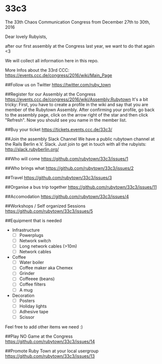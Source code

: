 # 33c3

The 33th Chaos Communication Congress from December 27th to 30th, 2016

Dear lovely Rubyists,

after our first assembly at the Congress last year, we want to do that again <3

We will collect all information here in this repo.

More Infos about the 33rd CCC: https://events.ccc.de/congress/2016/wiki/Main_Page

##Follow us on Twitter
https://twitter.com/ruby_town

##Register for our Assembly at the Congress
https://events.ccc.de/congress/2016/wiki/Assembly:Rubytown It's a bit tricky: First, you have to create a profile in the wiki and say that you are member of the Rubytown Assembly. After confirming your profile, go back to the assembly page, click on the arrow right of the star and then click "Refresh". Now you should see you name in the member list.

##Buy your ticket
https://tickets.events.ccc.de/33c3/

##Join the assembly Slack Channel
We have a public rubytown channel at the Rails Berlin e.V. Slack. Just join to get in touch with all the rubyists:
http://slack.rubyberlin.org/

##Who will come
https://github.com/rubytown/33c3/issues/1

##Who brings what
https://github.com/rubytown/33c3/issues/2

##Travel
https://github.com/rubytown/33c3/issues/3

##Organise a bus trip together
https://github.com/rubytown/33c3/issues/11

##Accomodation
https://github.com/rubytown/33c3/issues/4

##Workshops / Self organized Sessions
https://github.com/rubytown/33c3/issues/5

##Equipment that is needed

- Infrastructure
  - [ ] Powerplugs
  - [ ] Network switch
  - [ ] Long network cables (>10m)
  - [ ] Network cables
- Coffee
  - [ ] Water boiler
  - [ ] Coffee maker aka Chemex
  - [ ] Grinder
  - [ ] Coffeeee (beans)
  - [ ] Coffee filters
  - [ ] A mug
- Decoration
  - [ ] Posters
  - [ ] Holiday lights
  - [ ] Adhesive tape
  - [ ] Scissor

Feel free to add other items we need :)

##Play NO Game at the Congress
https://github.com/rubytown/33c3/issues/14

##Promote Ruby Town at your local usergroup
https://github.com/rubytown/33c3/issues/13


